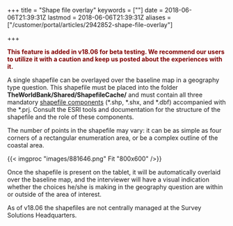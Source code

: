 ﻿+++
title = "Shape file overlay"
keywords = [""]
date = 2018-06-06T21:39:31Z
lastmod = 2018-06-06T21:39:31Z
aliases = ["/customer/portal/articles/2942852-shape-file-overlay"]

+++

  
**<span style="color:#800000;">This feature is added in v18.06 for beta
testing. We recommend our users to utilize it with a caution and keep us
posted about the experiences with it.</span>**  
  
A single shapefile can be overlayed over the baseline map in a geography
type question. This shapefile must be placed into the folder
**TheWorldBank/Shared/ShapefileCache/** and must contain all three
mandatory [shapefile
components](https://en.wikipedia.org/wiki/Shapefile) (\*.shp, \*.shx,
and \*.dbf) accompanied with the \*.prj. Consult the ESRI tools and
documentation for the structure of the shapefile and the role of these
components.  
  
The number of points in the shapefile may vary: it can be as simple as
four corners of a rectangular enumeration area, or be a complex outline
of the coastal area.   
  
{{< imgproc "images/881646.png" Fit "800x600" />}}  
  
Once the shapefile is present on the tablet, it will be automatically
overlaid over the baseline map, and the interviewer will have a visual
indication whether the choices he/she is making in the geography
question are within or outside of the area of interest.  
  
As of v18.06 the shapefiles are not centrally managed at the Survey
Solutions Headquarters.
